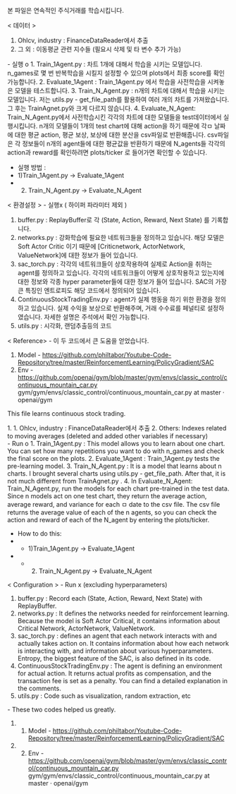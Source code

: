 ﻿본 파일은 연속적인 주식거래를 학습시킵니다. 

< 데이터 > 
1. Ohlcv, industry : FinanceDataReader에서 추출
2. 그 외 : 이동평균 관련 지수들 (필요시 삭제 및 타 변수 추가 가능)
   
<main> - 실행 o
1. Train_1Agent.py : 차트 1개에 대해서 학습을 시키는 모델입니다. n_games로 몇 번 반복학습을 시킬지 설정할 수 있으며 plots에서 최종 score를 확인가능합니다. 
2. Evaluate_1Agent : Train_1Agent.py 에서 학습을 사전학습을 시켜놓은 모델을 테스트합니다. 
3. Train_N_Agent.py : n개의 차트에 대해서 학습을 시키는 모델입니다. 저는 utils.py - get_file_path를 활용하여 여러 개의 차트를 가져왔습니다. 그 후는 TrainAgnet.py와 크게 다르지 않습니다. 
4. Evaluate_N_Agent: Train_N_Agent.py에서 사전학습시킨 각각의 차트에 대한 모델들을 test데이터에서 실행시킵니다. n개의 모델들이 1개의 test chart에 대해 action을 하기 때문에 각ㅁ 날짜에 대한 평균 action, 평균 보상, 보상에 대한 분산을 csv파일로 반환해줍니다. csv파일은 각 정보들이 n개의 agent들에 대한  평균값을 반환하기 때문에 N_agents들 각각의 action과 reward를 확인하려면 plots/ticker 로 들어가면 확인할 수 있습니다. 

* 실행 방법 :
* 1)Train_1Agent.py -> Evaluate_1Agent 
* 2) Train_N_Agent.py -> Evaluate_N_Agent

< 환경설정 >  - 실행x ( 하이퍼 파라미터 제외 )  
1. buffer.py : ReplayBuffer로 각 (State, Action, Reward, Next State) 를 기록합니다. 
2. networks.py : 강화학습에 필요한 네트워크들을 정의하고 있습니다. 해당 모델은 Soft Actor Critic 이기 때문에 [Criticnetwork, ActorNetwork, ValueNetwork]에 대한 정보가 들어 있습니다. 
3. sac_torch.py : 각각의 네트워크들이 상호작용하여 실제로 Action을 취하는 agent를 정의하고 있습니다. 각각의 네트워크들이 어떻게 상호작용하고 있는지에 대한 정보와 각종 hyper parameter들에 대한 정보가 들어 있습니다. 
                  SAC의 가장 큰 특징인 엔트로피도 해당 코드에서 정의되어 있습니다.
4. ContinuousStockTradingEnv.py  : agent가 실제 행동을 하기 위한 환경을 정의하고 있습니다. 실제 수익을 보상으로 반환해주며, 거래 수수료를 페널티로 설정하였습니다. 자세한 설명은 주석에서 확인 가능합니다. 
5. utils.py : 시각화, 랜덤추출등의 코드

< Reference> - 이 두 코드에서 큰 도움을 얻었습니다. 
1. Model - https://github.com/philtabor/Youtube-Code-Repository/tree/master/ReinforcementLearning/PolicyGradient/SAC
2. Env -https://github.com/openai/gym/blob/master/gym/envs/classic_control/continuous_mountain_car.py
gym/gym/envs/classic_control/continuous_mountain_car.py at master · openai/gym



This file learns continuous stock trading. 

<Data > 
1. 1. Ohlcv, industry : FinanceDataReader에서 추출
2. Others: Indexes related to moving averages (deleted and added other variables if necessary)
   
<main> - Run o
1. Train_1Agent.py : This model allows you to learn about one chart. You can set how many repetitions you want to do with n_games and check the final score on the plots. 
2. Evaluate_1Agent : Train_1Agent.py tests the pre-learning model. 
3. Train_N_Agent.py : It is a model that learns about n charts. I brought several charts using utils.py - get_file_path. After that, it is not much different from TrainAgnet.py . 
4. In Evaluate_N_Agent: Train_N_Agent.py, run the models for each chart pre-trained in the test data. Since n models act on one test chart, they return the average action, average reward, and variance for each ㅁ date to the csv file. The csv file returns the average value of each of the n agents, so you can check the action and reward of each of the N_agent by entering the plots/ticker. 

* How to do this:
* * 1)Train_1Agent.py -> Evaluate_1Agent 
* * 2) Train_N_Agent.py -> Evaluate_N_Agent

< Configuration > - Run x (excluding hyperparameters)  
1. buffer.py : Record each (State, Action, Reward, Next State) with ReplayBuffer. 
2. networks.py : It defines the networks needed for reinforcement learning. Because the model is Soft Actor Critical, it contains information about Critical Network, ActorNetwork, ValueNetwork. 
3. sac_torch.py : defines an agent that each network interacts with and actually takes action on. It contains information about how each network is interacting with, and information about various hyperparameters. 
                  Entropy, the biggest feature of the SAC, is also defined in its code.
4. ContinuousStockTradingEnv.py : The agent is defining an environment for actual action. It returns actual profits as compensation, and the transaction fee is set as a penalty. You can find a detailed explanation in the comments. 
5. utils.py : Code such as visualization, random extraction, etc

<Reference> - These two codes helped us greatly. 
1. 1. Model - https://github.com/philtabor/Youtube-Code-Repository/tree/master/ReinforcementLearning/PolicyGradient/SAC
2. 2. Env -https://github.com/openai/gym/blob/master/gym/envs/classic_control/continuous_mountain_car.py
gym/gym/envs/classic_control/continuous_mountain_car.py at master · openai/gym
